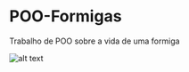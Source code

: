 # POO-Formigas

Trabalho de POO sobre a vida de uma formiga

![alt text](http://www.asset1.net/tv/pictures/movie/a-bug's-life-1998/A-Bugs-Life-CW-02.jpg)